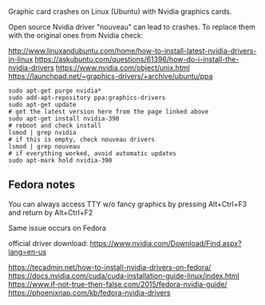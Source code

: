 Graphic card crashes on Linux (Ubuntu) with Nvidia graphics cards.

Open source Nvidia driver "nouveau" can lead to crashes. To replace them with the original ones from Nvidia check:

http://www.linuxandubuntu.com/home/how-to-install-latest-nvidia-drivers-in-linux
https://askubuntu.com/questions/61396/how-do-i-install-the-nvidia-drivers
https://www.nvidia.com/object/unix.html
https://launchpad.net/~graphics-drivers/+archive/ubuntu/ppa

    sudo apt-get purge nvidia*
    sudo add-apt-repository ppa:graphics-drivers
    sudo apt-get update
    # get the latest version here from the page linked above
    sudo apt-get install nvidia-390
    # reboot and check install
    lsmod | grep nvidia
    # if this is empty, check nouveau drivers
    lsmod | grep nouveau
    # if everything worked, avoid automatic updates
    sudo apt-mark hold nvidia-390

## Fedora notes

You can always access TTY w/o fancy graphics by pressing Alt+Ctrl+F3 and return by Alt+Ctrl+F2

Same issue occurs on Fedora

official driver download:
https://www.nvidia.com/Download/Find.aspx?lang=en-us

https://tecadmin.net/how-to-install-nvidia-drivers-on-fedora/
https://docs.nvidia.com/cuda/cuda-installation-guide-linux/index.html
https://www.if-not-true-then-false.com/2015/fedora-nvidia-guide/
https://phoenixnap.com/kb/fedora-nvidia-drivers
